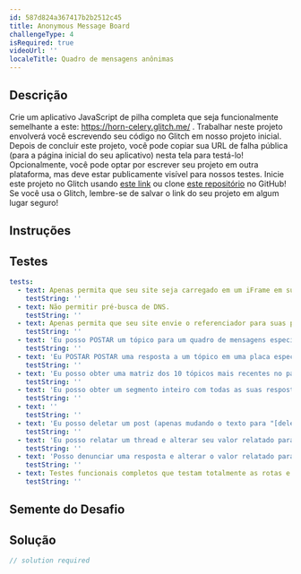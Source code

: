 ```yaml
---
id: 587d824a367417b2b2512c45
title: Anonymous Message Board
challengeType: 4
isRequired: true
videoUrl: ''
localeTitle: Quadro de mensagens anônimas
---
```


## Descrição
<section id="description"> Crie um aplicativo JavaScript de pilha completa que seja funcionalmente semelhante a este: <a href="https://horn-celery.glitch.me/" target="_blank">https://horn-celery.glitch.me/</a> . Trabalhar neste projeto envolverá você escrevendo seu código no Glitch em nosso projeto inicial. Depois de concluir este projeto, você pode copiar sua URL de falha pública (para a página inicial do seu aplicativo) nesta tela para testá-lo! Opcionalmente, você pode optar por escrever seu projeto em outra plataforma, mas deve estar publicamente visível para nossos testes. Inicie este projeto no Glitch usando <a href="https://glitch.com/#!/import/github/freeCodeCamp/boilerplate-project-messageboard/">este link</a> ou clone <a href="https://github.com/freeCodeCamp/boilerplate-project-messageboard/">este repositório</a> no GitHub! Se você usa o Glitch, lembre-se de salvar o link do seu projeto em algum lugar seguro! </section>

## Instruções
<section id="instructions">
</section>

## Testes
<section id='tests'>

```yml
tests:
  - text: Apenas permita que seu site seja carregado em um iFrame em suas próprias páginas.
    testString: ''
  - text: Não permitir pré-busca de DNS.
    testString: ''
  - text: Apenas permita que seu site envie o referenciador para suas próprias páginas.
    testString: ''
  - text: 'Eu posso POSTAR um tópico para um quadro de mensagens específico passando o texto dos dados do formulário e deletepassword_ para /api/threads/{board}.(Recomendar res.redirecionar para a página do fórum / b / {quadro}) Salvo será pelo menos _id, texto , createdon_ (data e hora), bumpedon_ (data e hora, começa igual a created_on), reported (boolean), deletepassword_, e replies (array).'
    testString: ''
  - text: 'Eu POSTAR POSTAR uma resposta a um tópico em uma placa específica passando o texto dos dados do formulário, deletepassword_, & threadid_ para / api / replies / {board} e também atualizará a data bumped_on para a data dos comentários. (Recomende res.redirecionar para thread page / b / {board} / {thread_id}) No array de respostas do thread, serão salvos _id, text, createdon_, deletepassword_, & reported.'
    testString: ''
  - text: 'Eu posso obter uma matriz dos 10 tópicos mais recentes no painel com apenas as 3 respostas mais recentes de / api / threads / {board}. Os campos denunciados e deletepasswords_ não serão enviados para o cliente.'
    testString: ''
  - text: 'Eu posso obter um segmento inteiro com todas as suas respostas de / api / replies / {board}? Thread_id = {thread_id}. Também ocultando os mesmos campos que o cliente deve ver.'
    testString: ''
  - text: ''
    testString: ''
  - text: 'Eu posso deletar um post (apenas mudando o texto para "[deleted]" ao invés de remover completamente como um thread) se eu enviar um pedido DELETE para / api / replies / {board} e passar o threadid_, replyid_, & deletepassword_. (Resposta de texto será "senha incorreta" ou "sucesso")'
    testString: ''
  - text: 'Eu posso relatar um thread e alterar seu valor relatado para true enviando uma solicitação PUT para / api / threads / {board} e passando o threadid_. (Resposta de texto será "sucesso")'
    testString: ''
  - text: 'Posso denunciar uma resposta e alterar o valor relatado para true, enviando uma solicitação PUT para / api / replies / {board} e repassando o threadid_ & replyid_. (Resposta de texto será "sucesso")'
    testString: ''
  - text: Testes funcionais completos que testam totalmente as rotas e passam.
    testString: ''

```

</section>

## Semente do Desafio
<section id='challengeSeed'>

</section>

## Solução
<section id='solution'>

```js
// solution required
```
</section>

